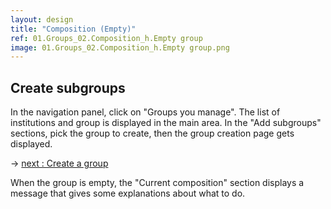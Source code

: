 ```yaml
---
layout: design
title: "Composition (Empty)"
ref: 01.Groups_02.Composition_h.Empty group
image: 01.Groups_02.Composition_h.Empty group.png
---
```


## <span class="color-thread" style="background-color: #aaf"></span> Create subgroups
In the navigation panel, click on "Groups you manage". The list of institutions and group is displayed in the main area. In the "Add subgroups" sections, pick the group to create, then the group creation page gets displayed.
  
→ [next : Create a group](01.Groups_Edit_02.Create-group)


When the group is empty, the "Current composition" section displays a message that gives some explanations about what to do.